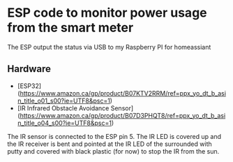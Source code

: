 # ESP code to monitor power usage from the smart meter

The ESP output the status via USB to my Raspberry PI for homeassiant
 
## Hardware
 - [ESP32] (https://www.amazon.ca/gp/product/B07KTV2RRM/ref=ppx_yo_dt_b_asin_title_o01_s00?ie=UTF8&psc=1)
 - [IR Infrared Obstacle Avoidance Sensor] (https://www.amazon.ca/gp/product/B07D3PHQT8/ref=ppx_yo_dt_b_asin_title_o04_s00?ie=UTF8&psc=1)
 
 The IR sensor is connected to the ESP pin 5. The IR LED is covered up and the IR receiver is bent and pointed at the IR LED of the surrounded with putty and covered with black plastic (for now) to stop the IR from the sun. 
 
 